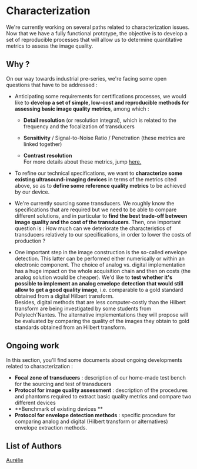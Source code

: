 # Characterization

We're currently working on several paths related to characterization issues. Now that we have a fully functional prototype, the objective is to develop a set of reproducible processes that will allow us to determine quantitative metrics to assess the image quality.

## Why ?

On our way towards industrial pre-series, we're facing some open questions that have to be addressed :

* Anticipating some requirements for certifications processes, we would like to **develop a set of simple, low-cost and reproducible methods for assessing basic image quality metrics**, among which :

  * **Detail resolution** \(or resolution integral\), which is related to the frequency and the focalization of transducers
  * **Sensitivity** / Signal-to-Noise Ratio / Penetration \(these metrics are linked together\)

  * **Contrast resolution**  
    For more details about these metrics, jump [here.](/references/sigproc/new_IMGQ_metrics.md)

* To refine our technical specifications, we want to **characterize some existing ultrasound-imaging devices** in terms of the metrics cited above, so as to **define some reference quality metrics** to be achieved by our device.

* We're currently sourcing some transducers. We roughly know the specifications that are required but we need to be able to compare different solutions, and in particular to **find the best trade-off between image quality and the cost of the transducers**. Then, one important question is : How much can we deteriorate the characteristics of transducers relatively to our specifications, in order to lower the costs of production ?

* One important step in the image construction is the so-called envelope detection. This latter can be performed either numerically or within an electronic component. The choice of analog vs. digital implementation has a huge impact on the whole acquisition chain and then on costs \(the analog solution would be cheaper\). We'd like to **test whether it's possible to implement an analog envelope detection that would still allow to get a good quality image**, i.e. comparable to a gold standard obtained from a digital Hilbert transform.  
  Besides, digital methods that are less computer-costly than the Hilbert transform are being investigated by some students from Polytech'Nantes. The alternative implementations they will propose will be evaluated by comparing the quality of the images they obtain to gold standards obtained from an Hilbert transform.

## Ongoing work

In this section, you'll find some documents about ongoing developments related to characterization :

* **Focal zone of transducers** : description of our home-made test bench for the sourcing and test of transducers
* **Protocol for image quality assessment** : description of the procedures and phantoms required to extract basic quality metrics and compare two different devices
* **Benchmark of existing devices **
* **Protocol for envelope detection methods** : specific procedure for comparing analog and digital \(Hilbert transform or alternatives\) envelope extraction methods.

## List of Authors

[Aurélie](https://github.com/Aurelie-Mutschler)



